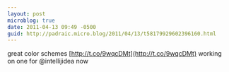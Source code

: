 ```yaml
---
layout: post
microblog: true
date: 2011-04-13 09:49 -0500
guid: http://padraic.micro.blog/2011/04/13/t58179929602396160.html
---
```

great color schemes [http://t.co/9wqcDMt](http://t.co/9wqcDMt) working on one for @intellijidea now
